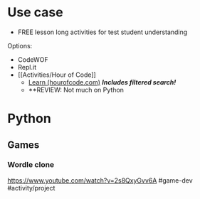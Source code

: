 

# Use case

- FREE lesson long activities for test student understanding

Options:
- CodeWOF
- Repl.it
- [[Activities/Hour of Code]]
	- [Learn (hourofcode.com)](https://hourofcode.com/nz/learn) ***Includes filtered search!*** 
	- **REVIEW: Not much on Python




# Python

## Games

### Wordle clone
https://www.youtube.com/watch?v=2s8QxyGvv6A
#game-dev #activity/project

